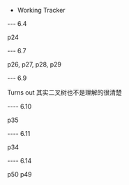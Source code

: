 - Working Tracker

--- 6.4

p24

--- 6.7

p26, p27, p28, p29

--- 6.9

Turns out 其实二叉树也不是理解的很清楚

---- 6.10

p35 

---- 6.11

p34

---- 6.14

p50 p49


